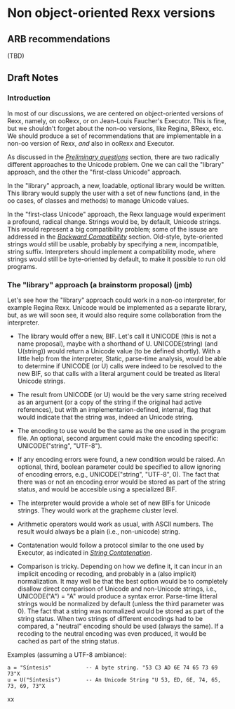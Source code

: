 # Non object-oriented Rexx versions

## ARB recommendations

(TBD)

## Draft Notes

### Introduction

In most of our discussions, we are centered on object-oriented versions of Rexx, namely, on ooRexx, or on Jean-Louis Faucher's Executor. This is fine, but we shouldn't forget about the non-oo versions, like Regina, BRexx, etc. We should produce a
set of recommendations that are implementable in a non-oo version of Rexx, _and_ also in ooRexx and Executor.

As discussed in the *[Preliminary questions](0150_Preliminary_questions.md)* section, there are two radically different approaches to the Unicode problem. One we can call the "library" approach, and the other the "first-class Unicode" approach. 

In the "library" approach, a new, loadable, optional library would be written. This library would supply the user with a set of new functions (and, in the oo cases, of classes and methods) to manage Unicode values.

In the "first-class Unicode" approach, the Rexx language would experiment a profound, radical change. Strings would be, by default, Unicode strings. This would represent a big compatibility problem; some of the issuse are
addressed in the *[Backward Compatibility](0300_Backward_compatibility.md)* section. Old-style, byte-oriented strings would still be usable, probably by specifying a new, incompatible, string suffix. Interpreters should implement a compatibility mode, where
strings would still be byte-oriented by default, to make it possible to run old programs.

### The "library" approach (a brainstorm proposal) (jmb)

Let's see how the "library" approach could work in a non-oo interpreter, for example Regina Rexx. Unicode would be implemented as a separate library, but, as we will soon see, it would also require some
collaboration from the interpreter. 

* The library would offer a new, BIF. Let's call it UNICODE (this is not a name proposal), maybe with a shorthand of U. UNICODE(string) (and U(string)) would return a Unicode value (to be defined shortly). With a little help
from the interpreter, Static, parse-time analysis, would be able to determine if UNICODE (or U) calls were indeed to be resolved to the new BIF, so that calls with a literal argument could be treated as literal Unicode strings.

* The result from UNICODE (or U) would be the very same string received as an argument (or a copy of the string if the original had active references), but with an implementarion-defined, internal, flag that would indicate
that the string was, indeed an Unicode string.

* The encoding to use would be the same as the one used in the program file. An optional, second argument could make the encoding specific: UNICODE("string", "UTF-8").

* If any encoding errors were found, a new condition would be raised. An optional, third, boolean parameter could be specified to allow ignoring of encoding errors, e.g., UNICODE("string", "UTF-8", 0). The fact that there was or not
an encoding error would be stored as part of the string status, and would be accesible using a specialized BIF.

* The interpreter would provide a whole set of new BIFs for Unicode strings. They would work at the grapheme cluster level.

* Arithmetic operators would work as usual, with ASCII numbers. The result would always be a plain (i.e., non-unicode) string.

* Contatenation would follow a protocol similar to the one used by Executor, as indicated in *[String Contatenation](525_String_concatenation.md)*.

* Comparison is tricky. Depending on how we define it, it can incur in an implicit encoding or recoding, and probably in a (also implicit) normalization. It may well be that the best option would be to completely
disallow direct comparison of Unicode and non-Unicode strings, i.e., UNICODE("A") = "A" would produce a syntax error. Parse-time litteral strings would be normalized by default (unless the third parameter was 0).
The fact that a string was normalized would be stored as part of the string status. When two strings of different encodings had to be compared, a "neutral" encoding should be used (always the same). If a recoding
to the neutral encoding was even produced, it would be cached as part of the string status.

Examples (assuming a UTF-8 ambiance):

    a = "Síntesis"           -- A byte string. "53 C3 AD 6E 74 65 73 69 73"X
    u = U("Síntesis")        -- An Unicode String "U 53, ED, 6E, 74, 65, 73, 69, 73"X

xx

